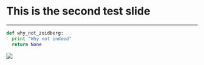 # This is the second test slide

---
```python
def why_not_zoidberg:
  print "Why not indeed"
  return None
```
![](https://s-media-cache-ak0.pinimg.com/236x/d7/06/ae/d706ae3a8a2da0d77c198bc43ece9207.jpg)
